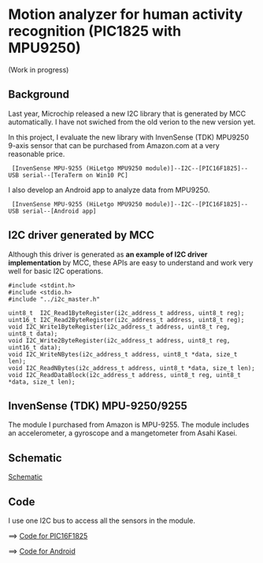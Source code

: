 # Motion analyzer for human activity recognition (PIC1825 with MPU9250)

(Work in progress)

## Background

Last year, Microchip released a new I2C library that is generated by MCC automatically. I have not swiched from the old verion to the new version yet.

In this project, I evaluate the new library with InvenSense (TDK) MPU9250 9-axis sensor that can be purchased from Amazon.com at a very reasonable price.

```
 [InvenSense MPU-9255 (HiLetgo MPU9250 module)]--I2C--[PIC16F1825]--USB serial--[TeraTerm on Win10 PC]

```

I also develop an Android app to analyze data from MPU9250.
```
 [InvenSense MPU-9255 (HiLetgo MPU9250 module)]--I2C--[PIC16F1825]--USB serial--[Android app]

```

## I2C driver generated by MCC

Although this driver is generated as **an example of I2C driver implementation** by MCC, these APIs are easy to understand and work very well for basic I2C operations.

```
#include <stdint.h>
#include <stdio.h>
#include "../i2c_master.h"

uint8_t  I2C_Read1ByteRegister(i2c_address_t address, uint8_t reg);
uint16_t I2C_Read2ByteRegister(i2c_address_t address, uint8_t reg);
void I2C_Write1ByteRegister(i2c_address_t address, uint8_t reg, uint8_t data);
void I2C_Write2ByteRegister(i2c_address_t address, uint8_t reg, uint16_t data);
void I2C_WriteNBytes(i2c_address_t address, uint8_t *data, size_t len);
void I2C_ReadNBytes(i2c_address_t address, uint8_t *data, size_t len);
void I2C_ReadDataBlock(i2c_address_t address, uint8_t reg, uint8_t *data, size_t len);
```

## InvenSense (TDK) MPU-9250/9255

The module I purchased from Amazon is MPU-9255. The module includes an accelerometer, a gyroscope and a mangetometer from Asahi Kasei.

## Schematic

[Schematic](./kicad/i2c_lib_eval/i2c_lib_eval.pdf)

## Code 

I use one I2C bus to access all the sensors in the module.

==> [Code for PIC16F1825](./src/pic16f1825/i2c_lib_eval.X)

==> [Code for Android](./android/mpu9250)
